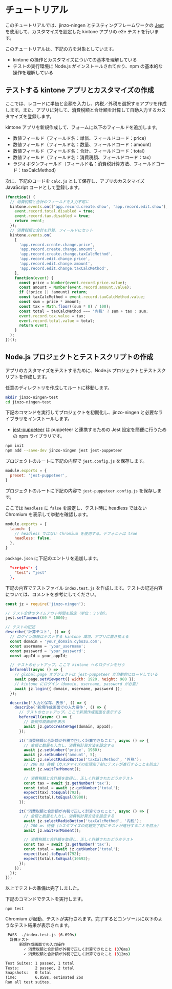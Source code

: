 # チュートリアル

このチュートリアルでは、jinzo-ningen とテスティングフレームワークの [Jest](https://jestjs.io/ja/) を使用して、カスタマイズを設定した kintone アプリの e2e テストを行います。

このチュートリアルは、下記の方を対象としています。

- kintone の操作とカスタマイズについての基本を理解している
- テストの実行環境に Node.js がインストールされており、npm の基本的な操作を理解している

## テストする kintone アプリとカスタマイズの作成

ここでは、レコードに単価と金額を入力し、内税／外税を選択するアプリを作成します。また、アプリに対して、消費税額と合計額を計算して自動入力するカスタマイズを登録します。

kintone アプリを新規作成して、フォームに以下のフィールドを追加します。

- 数値フィールド（フィールド名：単価、フィールドコード：price）
- 数値フィールド（フィールド名：数量、フィールドコード：amount）
- 数値フィールド（フィールド名：合計、フィールドコード：total）
- 数値フィールド（フィールド名：消費税額、フィールドコード：tax）
- ラジオボタンフィールド（フィールド名：消費税計算方法、フィールドコード：taxCalcMethod）

次に、下記のコードを `calc.js` として保存し、アプリのカスタマイズ JavaScript コードとして登録します。 

```js
(function() {
  // 消費税額と合計のフィールドを入力不可に
  kintone.events.on(['app.record.create.show', 'app.record.edit.show'], function(event) {
    event.record.total.disabled = true;
    event.record.tax.disabled = true;
    return event;
  });
  // 消費税額と合計を計算、フィールドにセット
  kintone.events.on(
    [
      'app.record.create.change.price',
      'app.record.create.change.amount',
      'app.record.create.change.taxCalcMethod',
      'app.record.edit.change.price',
      'app.record.edit.change.amount',
      'app.record.edit.change.taxCalcMethod',
    ],
    function(event) {
      const price = Number(event.record.price.value);
      const amount = Number(event.record.amount.value);
      if (!price || !amount) return;
      const taxCalcMethod = event.record.taxCalcMethod.value;
      const sum = price * amount;
      const tax = Math.floor((sum * 8) / 100);
      const total = taxCalcMethod === '内税' ? sum + tax : sum;
      event.record.tax.value = tax;
      event.record.total.value = total;
      return event;
    }
  );
})();

```

## Node.js プロジェクトとテストスクリプトの作成

アプリのカスタマイズをテストするために、Node.js プロジェクトとテストスクリプトを作成します。

任意のディレクトリを作成してルートに移動します。

```bash
mkdir jinzo-ningen-test
cd jinzo-ningen-test
```

下記のコマンドを実行してプロジェクトを初期化し、jinzo-ningen と必要なライブラリをインストールします。

- [jest-puppeteer](https://github.com/smooth-code/jest-puppeteer) は puppeteer と連携するための Jest 設定を簡便に行うための npm ライブラリです。

```bash
npm init
npm add --save-dev jinzo-ningen jest jest-puppeteer
```

プロジェクトのルートに下記の内容で `jest.config.js` を保存します。

```js
module.exports = {
  preset: 'jest-puppeteer',
}
```

プロジェクトのルートに下記の内容で `jest-puppeteer.config.js` を保存します。

ここでは `headless` に `false` を設定し、テスト時に headless ではない Chromium を表示して挙動を確認します。

```js
module.exports = {
  launch: {
    // headless ではない Chromium を使用する。デフォルトは true
    headless: false,
  },
}
```

`package.json` に下記のエントリを追加します。

```json
  "scripts": {
    "test": "jest"
  },
```

下記の内容でテストファイル `index.test.js` を作成します。テストの記述内容については、コメントを参考にしてください。

```js
const jz = require('jinzo-ningen');

// テスト全体のタイムアウト時間を設定（単位：ミリ秒）。
jest.setTimeout(60 * 1000);

// テストの記述
describe('計算テスト', () => {
  // ログイン情報はテストする kintone 環境、アプリに置き換える
  const domain = 'your_domain.cybozu.com';
  const username = 'your_username';
  const password = 'your_password';
  const appId = your_appId;

  // テストのセットアップ。ここで kintone へのログインを行う
  beforeAll(async () => {
    // global.page オブジェクトは jest-puppeteer が自動的にロードしている
    await page.setViewport({ width: 1920, height: 980 });
    // kintone にログイン（domain, username, password が必要）
    await jz.login({ domain, username, password });
  });

  describe('入力と保存、表示', () => {
    describe('新規作成画面での入力操作', () => {
      // テストのセットアップ。ここで新規作成画面を表示する
      beforeAll(async () => {
        // 新規作成画面を表示
        await jz.gotoCreatePage(domain, appId);
      });

      it('消費税額と合計額が外税で正しく計算できたこと', async () => {
        // 金額と数量を入力し、消費税計算方法を設定する
        await jz.setNumber('price', 1980);
        await jz.setNumber('amount', 5);
        await jz.selectRadioButton('taxCalcMethod', '外税');
        // 200 ms 待機（カスタマイズの処理完了前にテストが進行することを防止）
        await jz.waitForMoment();

        // 消費税額と合計額を取得し、正しく計算されたどうかテスト
        const tax = await jz.getNumber('tax');
        const total = await jz.getNumber('total');
        expect(tax).toEqual(792);
        expect(total).toEqual(9900);
      });

      it('消費税額と合計額が内税で正しく計算できたこと', async () => {
        // 金額と数量を入力し、消費税計算方法を設定する
        await jz.selectRadioButton('taxCalcMethod', '内税');
        // 200 ms 待機（カスタマイズの処理完了前にテストが進行することを防止）
        await jz.waitForMoment();

        // 消費税額と合計額を取得し、正しく計算されたどうかテスト
        const tax = await jz.getNumber('tax');
        const total = await jz.getNumber('total');
        expect(tax).toEqual(792);
        expect(total).toEqual(10692);
      });
    });
  });
});
```

以上でテストの準備は完了しました。

下記のコマンドでテストを実行します。

`npm test`

Chromium が起動、テストが実行されます。完了するとコンソールに以下のようなテスト結果が表示されます。

```bash
 PASS  ./index.test.js (6.699s)
  計算テスト
      新規作成画面での入力操作
        ✓ 消費税額と合計額が外税で正しく計算できたこと (376ms)
        ✓ 消費税額と合計額が外税で正しく計算できたこと (312ms)

Test Suites: 1 passed, 1 total
Tests:       2 passed, 2 total
Snapshots:   0 total
Time:        6.858s, estimated 26s
Ran all test suites.
```
